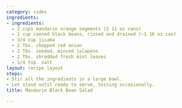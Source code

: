 ```yaml
---
category: sides
ingredients:
- ingredients:
  - 2 cups mandarin orange segments (2 11 oz cans)
  - 1 cup canned black beans, rinsed and drained (~1 16 oz can)
  - 3/4 cup jicama
  - 2 Tbs. chopped red onion
  - 2 Tbs. seeded, minced jalapeno
  - 2 Tbs. shredded fresh mint leaves
  - 1/4 tsp. salt
layout: recipe_layout
steps:
- Stir all the ingredients in a large bowl.
- Let stand until ready to serve, tossing occasionally.
title: Mandarin Black Bean Salad

---
```

